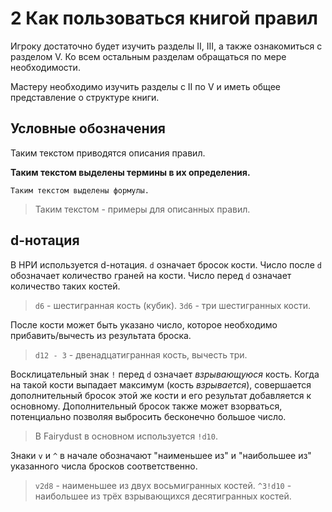 # 2 Как пользоваться книгой правил

Игроку достаточно будет изучить разделы II, III, а также ознакомиться с разделом V.
Ко всем остальным разделам обращаться по мере необходимости.

Мастеру необходимо изучить разделы с II по V и иметь общее представление о структуре книги.

## Условные обозначения

Таким текстом приводятся описания правил.

**Таким текстом выделены термины в их определения.**

`Таким текстом выделены формулы.`

>Таким текстом - примеры для описанных правил.

## d-нотация

В НРИ используется d-нотация. `d` означает бросок кости.
Число после `d` обозначает количество граней на кости.
Число перед `d` означает количество таких костей.

>`d6` - шестигранная кость (кубик).
>`3d6` - три шестигранных кости.

После кости может быть указано число, которое необходимо прибавить/вычесть из результата броска.

>`d12 - 3` - двенадцатигранная кость, вычесть три.

Восклицательный знак `!` перед `d` означает _взрывающуюся_ кость.
Когда на такой кости выпадает максимум (кость _взрывается_),
совершается дополнительный бросок этой же кости и его результат добавляется к основному.
Дополнительный бросок также может взорваться, потенциально позволяя выбросить бесконечно большое число.

>В Fairydust в основном используется `!d10`.

Знаки `v` и `^` в начале обозначают "наименьшее из" и "наибольшее из" указанного числа бросков соответственно.

>`v2d8` - наименьшее из двух восьмигранных костей.
>`^3!d10` - наибольшее из трёх взрывающихся десятигранных костей.